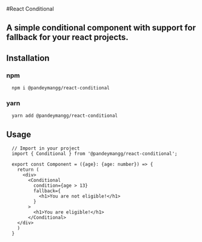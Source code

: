 #React Conditional

## A simple conditional component with support for fallback for your react projects.

## Installation

### npm

```
  npm i @pandeymangg/react-conditional
```

### yarn

```
  yarn add @pandeymangg/react-conditional
```

## Usage

```
  // Import in your project
  import { Conditional } from '@pandeymangg/react-conditional';

  export const Component = ({age}: {age: number}) => {
    return (
      <div>
        <Conditional
          condition={age > 13}
          fallback={
            <h1>You are not eligible!</h1>
          }
        >
          <h1>You are eligible!</h1>
        </Conditional>
    </div>
    )
  }
```
